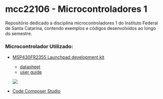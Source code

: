 # mcc22106 - Microcontroladores 1

Repositório dedicado a disciplina microcontroladores 1 do Instituto Federal de Santa Catarina, contendo exemplos e códigos desenvolvidos ao longo do semestre.



### Microcontrolador Utilizado:

- [MSP430FR2355 Launchpad development kit](http://www.ti.com/tool/MSP-EXP430FR2355)

  - [datasheet](http://www.ti.com/lit/ds/symlink/msp430fr2355.pdf)
  - [user guide](http://www.ti.com/lit/ug/slau445i/slau445i.pdf)

  ![](https://www.ti.com/content/dam/ticom/images/products/ic/microcontrollers/simplelink/evm-board/MSP-EXP430FR2355-LaunchPad-kit-for-MSP430FR2355-MCUs-vertical.png)

- [Code Composer Studio](http://www.ti.com/tool/CCSTUDIO)

